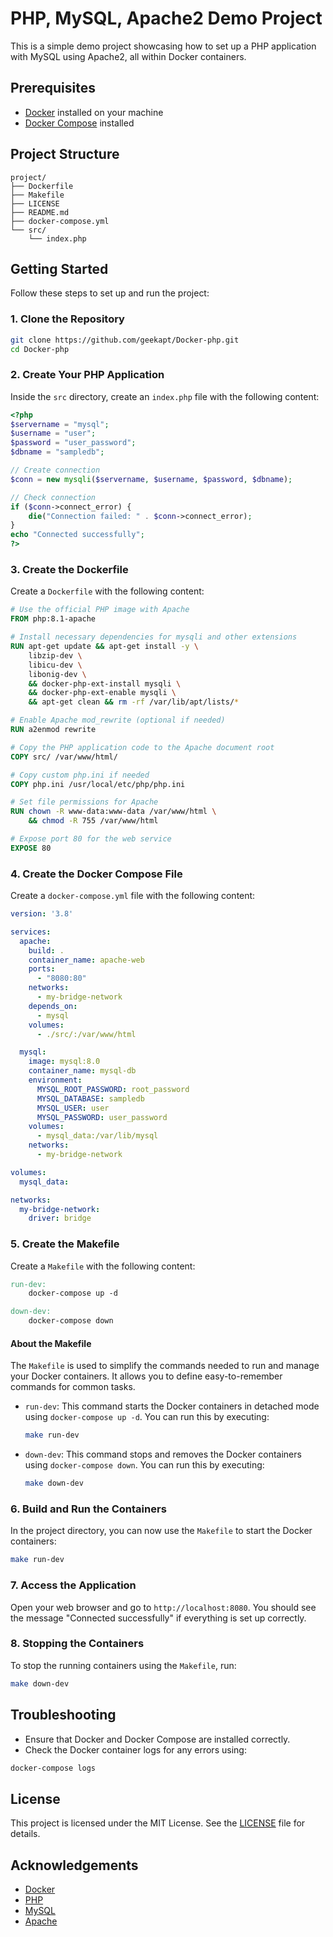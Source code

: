 # PHP, MySQL, Apache2 Demo Project

This is a simple demo project showcasing how to set up a PHP application with MySQL using Apache2, all within Docker containers.

## Prerequisites

- [Docker](https://www.docker.com/get-started) installed on your machine
- [Docker Compose](https://docs.docker.com/compose/install/) installed

## Project Structure

```
project/
├── Dockerfile
├── Makefile
├── LICENSE
├── README.md
├── docker-compose.yml
└── src/
    └── index.php
```

## Getting Started

Follow these steps to set up and run the project:

### 1. Clone the Repository

```bash
git clone https://github.com/geekapt/Docker-php.git
cd Docker-php
```

### 2. Create Your PHP Application

Inside the `src` directory, create an `index.php` file with the following content:

```php
<?php
$servername = "mysql";
$username = "user";
$password = "user_password";
$dbname = "sampledb";

// Create connection
$conn = new mysqli($servername, $username, $password, $dbname);

// Check connection
if ($conn->connect_error) {
    die("Connection failed: " . $conn->connect_error);
}
echo "Connected successfully";
?>
```

### 3. Create the Dockerfile

Create a `Dockerfile` with the following content:

```Dockerfile
# Use the official PHP image with Apache
FROM php:8.1-apache

# Install necessary dependencies for mysqli and other extensions
RUN apt-get update && apt-get install -y \
    libzip-dev \
    libicu-dev \
    libonig-dev \
    && docker-php-ext-install mysqli \
    && docker-php-ext-enable mysqli \
    && apt-get clean && rm -rf /var/lib/apt/lists/*

# Enable Apache mod_rewrite (optional if needed)
RUN a2enmod rewrite

# Copy the PHP application code to the Apache document root
COPY src/ /var/www/html/

# Copy custom php.ini if needed
COPY php.ini /usr/local/etc/php/php.ini

# Set file permissions for Apache
RUN chown -R www-data:www-data /var/www/html \
    && chmod -R 755 /var/www/html

# Expose port 80 for the web service
EXPOSE 80
```

### 4. Create the Docker Compose File

Create a `docker-compose.yml` file with the following content:

```yaml
version: '3.8'

services:
  apache:
    build: .
    container_name: apache-web
    ports:
      - "8080:80"
    networks:
      - my-bridge-network
    depends_on:
      - mysql
    volumes:
      - ./src/:/var/www/html

  mysql:
    image: mysql:8.0
    container_name: mysql-db
    environment:
      MYSQL_ROOT_PASSWORD: root_password
      MYSQL_DATABASE: sampledb
      MYSQL_USER: user
      MYSQL_PASSWORD: user_password
    volumes:
      - mysql_data:/var/lib/mysql
    networks:
      - my-bridge-network

volumes:
  mysql_data:

networks:
  my-bridge-network:
    driver: bridge
```

### 5. Create the Makefile

Create a `Makefile` with the following content:

```makefile
run-dev:
	docker-compose up -d

down-dev:
	docker-compose down
```

#### About the Makefile

The `Makefile` is used to simplify the commands needed to run and manage your Docker containers. It allows you to define easy-to-remember commands for common tasks.

- `run-dev`: This command starts the Docker containers in detached mode using `docker-compose up -d`. You can run this by executing:

    ```bash
    make run-dev
    ```

- `down-dev`: This command stops and removes the Docker containers using `docker-compose down`. You can run this by executing:

    ```bash
    make down-dev
    ```

### 6. Build and Run the Containers

In the project directory, you can now use the `Makefile` to start the Docker containers:

```bash
make run-dev
```

### 7. Access the Application

Open your web browser and go to `http://localhost:8080`. You should see the message "Connected successfully" if everything is set up correctly.

### 8. Stopping the Containers

To stop the running containers using the `Makefile`, run:

```bash
make down-dev
```

## Troubleshooting

- Ensure that Docker and Docker Compose are installed correctly.
- Check the Docker container logs for any errors using:

```bash
docker-compose logs
```

## License

This project is licensed under the MIT License. See the [LICENSE](LICENSE) file for details.

## Acknowledgements

- [Docker](https://www.docker.com/)
- [PHP](https://www.php.net/)
- [MySQL](https://www.mysql.com/)
- [Apache](https://httpd.apache.org/)

